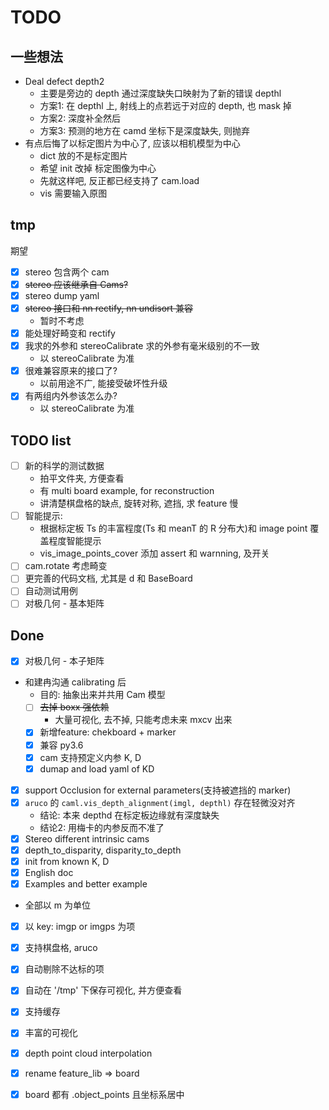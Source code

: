 # TODO

## 一些想法
- Deal defect depth2
    - 主要是旁边的 depth 通过深度缺失口映射为了新的错误 depthl
    - 方案1: 在 depthl 上, 射线上的点若远于对应的 depth, 也 mask 掉
    - 方案2: 深度补全然后
    - 方案3: 预测的地方在 camd 坐标下是深度缺失, 则抛弃
- 有点后悔了以标定图片为中心了, 应该以相机模型为中心
    - dict 放的不是标定图片
    - 希望 init 改掉 标定图像为中心
    - 先就这样吧, 反正都已经支持了 cam.load
    - vis 需要输入原图

## tmp
期望
- [x] stereo 包含两个 cam
- [x] ~~stereo 应该继承自 Cams?~~
- [x] stereo dump yaml
- [x] ~~stereo 接口和 nn rectify, nn undisort 兼容~~
    - 暂时不考虑
- [x] 能处理好畸变和 rectify 
- [x] 我求的外参和 stereoCalibrate 求的外参有毫米级别的不一致
    - 以 stereoCalibrate 为准
- [x] 很难兼容原来的接口了?
    - 以前用途不广, 能接受破坏性升级
- [x] 有两组内外参该怎么办?
    - 以 stereoCalibrate 为准

## TODO list
- [ ] 新的科学的测试数据
    - 拍平文件夹, 方便查看
    - 有 multi board example, for reconstruction
    - 讲清楚棋盘格的缺点, 旋转对称, 遮挡, 求 feature 慢
- [ ] 智能提示:
    - 根据标定板 Ts 的丰富程度(Ts 和 meanT 的 R 分布大)和 image point 覆盖程度智能提示
    - vis_image_points_cover 添加 assert 和 warnning, 及开关
- [ ] cam.rotate 考虑畸变
- [ ] 更完善的代码文档, 尤其是 d 和 BaseBoard
- [ ] 自动测试用例
- [ ] 对极几何 - 基本矩阵
## Done
- [x] 对极几何 - 本子矩阵
- 和建冉沟通 calibrating 后
    - 目的: 抽象出来并共用 Cam 模型
    - [ ] ~~去掉 boxx 强依赖~~
        - 大量可视化, 去不掉, 只能考虑未来 mxcv 出来
    - [x] 新增feature: chekboard + marker
    - [x] 兼容 py3.6
    - [x] cam 支持预定义内参 K, D
    - [x] dumap and load yaml of KD
- [x] support Occlusion for external parameters(支持被遮挡的 marker)
- [x] `aruco` 的 `caml.vis_depth_alignment(imgl, depthl)` 存在轻微没对齐
    - 结论: 本来 depthd 在标定板边缘就有深度缺失
    - 结论2: 用梅卡的内参反而不准了
- [x] Stereo different intrinsic cams
- [x] depth_to_disparity, disparity_to_depth
- [x] init from known K, D
- [x] English doc
- [x] Examples and better example 
- 全部以 m 为单位
- [x] 以 key: imgp or imgps 为项
- [x] 支持棋盘格, aruco
- [x] 自动剔除不达标的项
- [x] 自动在 '/tmp' 下保存可视化, 并方便查看
- [x] 支持缓存
- [x] 丰富的可视化
- [x] depth point cloud interpolation
- [x] rename feature_lib => board
- [x] board 都有 .object_points 且坐标系居中

